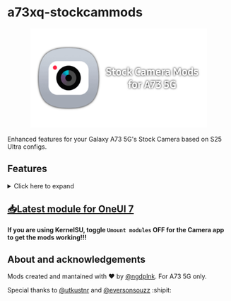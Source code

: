 # a73xq-stockcammods

<p align="center">
  <img src="https://raw.githubusercontent.com/ngdplnk/a73xq_stockcammods/refs/heads/main/banner.png" alt="a73xq-stockcammods banner" width="400" />
</p>

Enhanced features for your Galaxy A73 5G's Stock Camera based on S25 Ultra configs.

## Features
<details>
  <summary>Click here to expand</summary>

This module allows you to use the following features:

- High bitrate recording.

- Dual Rec mode.

- Pro/Pro Video on Front Camera.

- UW Cam support on Pro.

- RAW copies on Pro mode.

- 1000 burst shot max count limit.

- New video resolutions:
  
  All resolutions available for Main Camera:
  - 4k 30/24fps
  - 1080p AUTO/24/30/60fps
  - 720p 30fps
  
  All resolutions available for Front Camera:
  - 4k 30/24fps
  - 1080p AUTO/24/30/60fps
  - 720p 30fps

- Pro Video features like Histogram, Sound level, Mic input control, Zoom rocker.

- Super Slow-mo capture duration time switch (0.4/0.8s).

- Single Take Highlight Videos, Slow-mo Clips, Collages and multi-camera.

- Front Camera Bokeh effects: Blur, Big circle, Spin, Zoom, Color Point.

- Night/Astro Hyperlapse.

- Zoom rocker in Video mode.

- Anamorphic lens and DOF adapter settings on Camera Assistant.
</details>

## [📥Latest module for OneUI 7](https://github.com/ngdplnk/a73xq_stockcammods/releases/latest)

**If you are using KernelSU, toggle `Umount modules` OFF for the Camera app to get the mods working!!!**

## About and acknowledgements
Mods created and mantained with ❤️ by [@ngdplnk](https://github.com/ngdplnk). For A73 5G only.

Special thanks to [@utkustnr](https://github.com/utkustnr) and [@eversonsouzz](https://https://t.me/eversonsouzz) :shipit:
